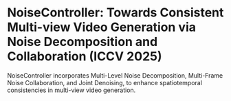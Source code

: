 # NoiseController: Towards Consistent Multi-view Video Generation via Noise Decomposition and Collaboration (ICCV 2025)
NoiseController incorporates Multi-Level Noise Decomposition, Multi-Frame Noise Collaboration, and Joint Denoising, to enhance spatiotemporal consistencies in multi-view video generation.
